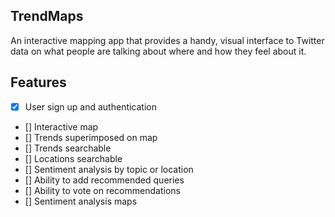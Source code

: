 ## TrendMaps

An interactive mapping app that provides a handy, visual interface to Twitter data on what people are talking about where and how they feel about it.

## Features
* [X] User sign up and authentication
* [] Interactive map
* [] Trends superimposed on map
* [] Trends searchable
* [] Locations searchable
* [] Sentiment analysis by topic or location
* [] Ability to add recommended queries
* [] Ability to vote on recommendations
* [] Sentiment analysis maps
